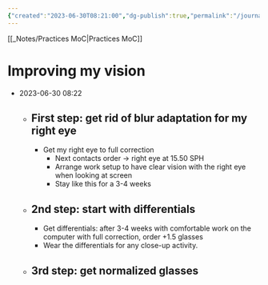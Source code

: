```yaml
---
{"created":"2023-06-30T08:21:00","dg-publish":true,"permalink":"/journal/practices/improve-my-vision/","dgPassFrontmatter":true,"updated":"2024-12-21T15:17:01.822+01:00"}
---
```


[[_Notes/Practices MoC\|Practices MoC]]
# Improving my vision
- 2023-06-30 08:22
	- ## First step: get rid of blur adaptation for my right eye
		- Get my right eye to full correction
			- Next contacts order -> right eye at 15.50 SPH
			- Arrange work setup to have clear vision with the right eye when looking at screen
			- Stay like this for a 3-4 weeks
	- ## 2nd step: start with differentials
		- Get differentials: after 3-4 weeks with comfortable work on the computer with full correction, order +1.5 glasses 
		- Wear the differentials for any close-up activity.
	- ## 3rd step: get normalized glasses